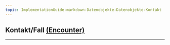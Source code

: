 ```yaml
---
topic: ImplementationGuide-markdown-Datenobjekte-Datenobjekte-Kontakt
---
```

## Kontakt/Fall [(Encounter)](https://hl7.org/fhir/R4/encounter.html)

---
